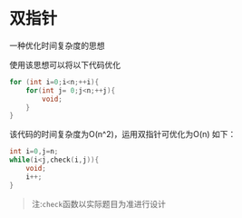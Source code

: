 # 双指针
一种优化时间复杂度的思想

使用该思想可以将以下代码优化
```cpp
for (int i=0;i<n;++i){
    for(int j= 0;j<n;++j){
        void;
    }
}
```
该代码的时间复杂度为O(n^2)，运用双指针可优化为O(n)
如下：
```cpp
int i=0,j=n;
while(i<j,check(i,j)){
    void;
    i++;
}
```
> 注:```check```函数以实际题目为准进行设计

